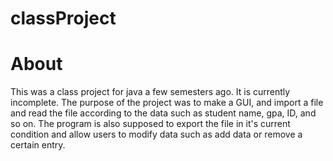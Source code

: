 # classProject

<h1>About</h1>

<p>This was a class project for java a few semesters ago. It is currently incomplete. The purpose of the project was to make a GUI, and import a file and read the file according to the data such as student name, gpa, ID, and so on. The program is also supposed to export the file in it's current condition and allow users to modify data such as add data or remove a certain entry.</p>
